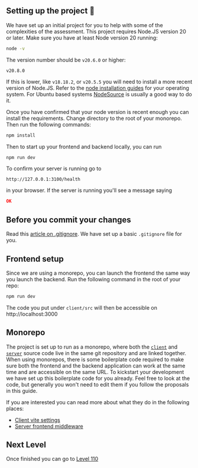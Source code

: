 ## Setting up the project 🧰

We have set up an initial project for you to help with some of the complexities of the assessment. This project requires Node.JS version 20 or later. Make sure you have at least Node version 20 running:

```sh
node -v
```

The version number should be `v20.6.0` or higher:

```
v20.8.0
```

If this is lower, like `v18.18.2`, or `v20.5.5` you will need to install a more recent version of Node.JS. Refer to the [node installation guides](https://nodejs.org/en/download/package-manager) for your operating system. For Ubuntu based systems [NodeSource](https://github.com/nodesource/distributions) is usually a good way to do it.

Once you have confirmed that your node version is recent enough you can install the requirements. Change directory to the root of your monorepo. Then run the following commands:

```sh
npm install
```

Then to start up your frontend and backend locally, you can run

```sh
npm run dev
```

To confirm your server is running go to

```url
http://127.0.0.1:3100/health
```

in your browser. If the server is running you'll see a message saying

```json
OK
```

## Before you commit your changes

Read this [article on .gitignore](https://sabe.io/blog/git-ignore-node_modules). We have set up a basic `.gitignore` file for you.

## Frontend setup

Since we are using a monorepo, you can launch the frontend the same way you launch the backend. Run the following command in the root of your repo:

```sh
npm run dev
```

The code you put under `client/src` will then be accessible on http://localhost:3000

## Monorepo

The project is set up to run as a monorepo, where both the [`client`](../../client/) and [`server`](../../server/) source code live in the same git repository and are linked together. When using monorepos, there is some boilerplate code required to make sure both the frontend and the backend application can work at the same time and are accessible on the same URL. To kickstart your development we have set up this boilerplate code for you already. Feel free to look at the code, but generally you won't need to edit them if you follow the proposals in this guide.

If you are interested you can read more about what they do in the following places:

- [Client vite settings](../client/vite.config.js)
- [Server frontend middleware](../server/app.js)

## Next Level

Once finished you can go to [Level 110](./110.md)
